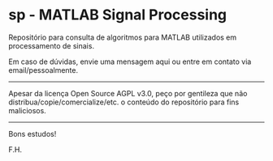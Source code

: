 # sp - MATLAB Signal Processing

Repositório para consulta de algoritmos para MATLAB utilizados em processamento de sinais.

Em caso de dúvidas, envie uma mensagem aqui ou entre em contato via email/pessoalmente.

---------------------------------------------------------------------------------------------------------------------

Apesar da licença Open Source AGPL v3.0, peço por gentileza que não distribua/copie/comercialize/etc. o conteúdo do repositório para fins maliciosos.

---------------------------------------------------------------------------------------------------------------------

Bons estudos!

F.H.
